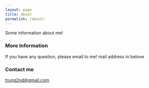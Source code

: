 ```yaml
---
layout: page
title: About
permalink: /about/
---
```


Some information about me!

### More Information

If you have any question, please email to me! mail address in belove

### Contact me

[trung2nd@gmail.com](mailto:trung2nd@gmail.com)